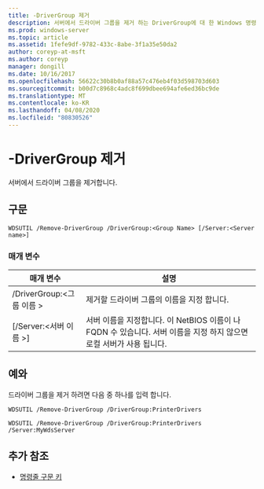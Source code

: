 ```yaml
---
title: -DriverGroup 제거
description: 서버에서 드라이버 그룹을 제거 하는 DriverGroup에 대 한 Windows 명령 항목입니다.
ms.prod: windows-server
ms.topic: article
ms.assetid: 1fefe9df-9782-433c-8abe-3f1a35e50da2
author: coreyp-at-msft
ms.author: coreyp
manager: dongill
ms.date: 10/16/2017
ms.openlocfilehash: 56622c30b8b0af88a57c476eb4f03d598703d603
ms.sourcegitcommit: b00d7c8968c4adc8f699dbee694afe6ed36bc9de
ms.translationtype: MT
ms.contentlocale: ko-KR
ms.lasthandoff: 04/08/2020
ms.locfileid: "80830526"
---
```

# <a name="remove-drivergroup"></a>-DriverGroup 제거

서버에서 드라이버 그룹을 제거합니다.

## <a name="syntax"></a>구문

```
WDSUTIL /Remove-DriverGroup /DriverGroup:<Group Name> [/Server:<Server name>]
```

### <a name="parameters"></a>매개 변수

|매개 변수|설명|
|---------|-----------|
|/DriverGroup:\<그룹 이름 >|제거할 드라이버 그룹의 이름을 지정 합니다.|
|[/Server:\<서버 이름 >]|서버 이름을 지정합니다. 이 NetBIOS 이름이 나 FQDN 수 있습니다. 서버 이름을 지정 하지 않으면 로컬 서버가 사용 됩니다.|

## <a name="examples"></a><a name=BKMK_examples></a>예와

드라이버 그룹을 제거 하려면 다음 중 하나를 입력 합니다.
```
WDSUTIL /Remove-DriverGroup /DriverGroup:PrinterDrivers
```
```
WDSUTIL /Remove-DriverGroup /DriverGroup:PrinterDrivers /Server:MyWdsServer
```

## <a name="additional-references"></a>추가 참조

- [명령줄 구문 키](command-line-syntax-key.md)